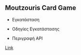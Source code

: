 ## Moutzouris Card Game
 * Εγκατάσταση
  - Οδηγίες Εγκατάστασης
 * Περιγραφή API 


[Link](https://users.it.teithe.gr/~it164828/ADISE21_Sfouggarakides/www/)

